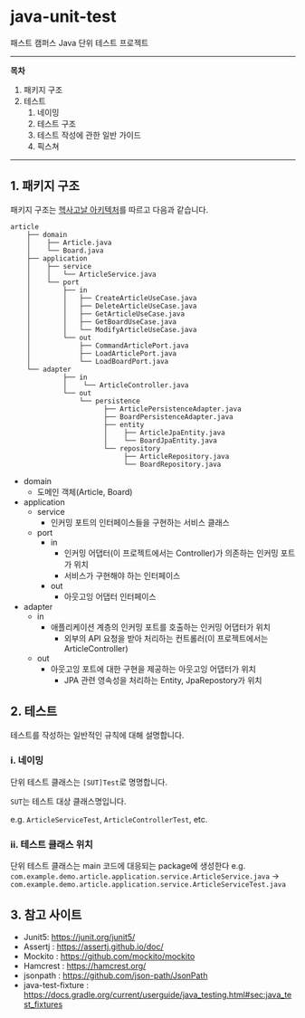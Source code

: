 # java-unit-test
 패스트 캠퍼스 Java 단위 테스트 프로젝트

---
**목차**

1. 패키지 구조
2. 테스트
    1. 네이밍
    2. 테스트 구조
    3. 테스트 작성에 관한 일반 가이드
    4. 픽스쳐
---

## 1. 패키지 구조

패키지 구조는 [헥사고날 아키텍처][hexagonal-architecture]를 따르고 다음과 같습니다.
 
```text
article
    ├── domain
    │    ├── Article.java 
    │    └── Board.java   
    ├── application
    │    ├── service
    │    │   └── ArticleService.java
    │    └── port
    │        ├── in
    │        │   ├── CreateArticleUseCase.java
    │        │   ├── DeleteArticleUseCase.java
    │        │   ├── GetArticleUseCase.java
    │        │   ├── GetBoardUseCase.java
    │        │   └── ModifyArticleUseCase.java
    │        └── out
    │            ├── CommandArticlePort.java
    │            ├── LoadArticlePort.java
    │            └── LoadBoardPort.java
    └── adapter
             ├── in
             │    └── ArticleController.java
             └── out
                 └── persistence
                       ├── ArticlePersistenceAdapter.java
                       ├── BoardPersistenceAdapter.java
                       ├── entity
                       │    ├── ArticleJpaEntity.java
                       │    └── BoardJpaEntity.java
                       └── repository
                            ├── ArticleRepository.java
                            └── BoardRepository.java
```

- domain
   - 도메인 객체(Article, Board)
- application
   - service
      - 인커밍 포트의 인터페이스들을 구현하는 서비스 클래스
    - port
      - in
         - 인커밍 어댑터(이 프로젝트에서는 Controller)가 의존하는 인커밍 포트가 위치
         - 서비스가 구현해야 하는 인터페이스 
      - out
         - 아웃고잉 어댑터 인터페이스
- adapter
   - in
      - 애플리케이션 계층의 인커밍 포트를 호출하는 인커밍 어댑터가 위치
         - 외부의 API 요청을 받아 처리하는 컨트롤러(이 프로젝트에서는 ArticleController)
   - out
      - 아웃고잉 포트에 대한 구현을 제공하는 아웃고잉 어댑터가 위치
         - JPA 관련 영속성을 처리하는 Entity, JpaRepostory가 위치

## 2. 테스트

테스트를 작성하는 일반적인 규칙에 대해 설명합니다.

### i. 네이밍

단위 테스트 클래스는 `[SUT]Test`로 명명합니다.

`SUT`는 테스트 대상 클래스명입니다.

e.g. `ArticleServiceTest`, `ArticleControllerTest`, etc.

### ii. 테스트 클래스 위치

단위 테스트 클래스는 main 코드에 대응되는 package에 생성한다
e.g. `com.example.demo.article.application.service.ArticleService.java` -> `com.example.demo.article.application.service.ArticleServiceTest.java`

## 3. 참고 사이트
- Junit5: https://junit.org/junit5/
- Assertj : https://assertj.github.io/doc/
- Mockito : https://github.com/mockito/mockito
- Hamcrest : https://hamcrest.org/
- jsonpath : https://github.com/json-path/JsonPath
- java-test-fixture : https://docs.gradle.org/current/userguide/java_testing.html#sec:java_test_fixtures

[hexagonal-architecture]: https://alistair.cockburn.us/hexagonal-architecture/
